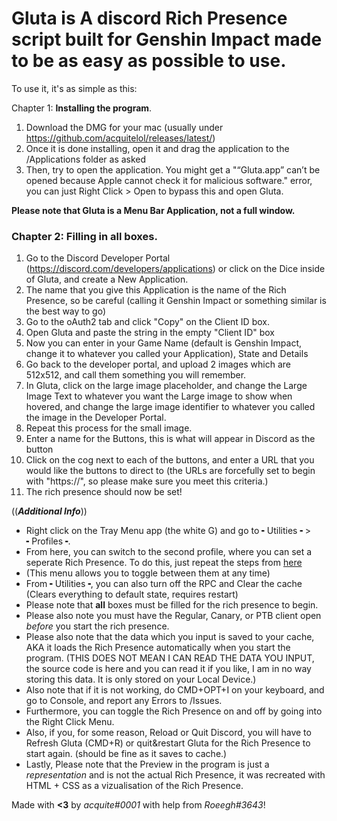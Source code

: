  # Gluta is A discord Rich Presence script built for Genshin Impact made to be as easy as possible to use.


 To use it, it's as simple as this:

Chapter 1: **Installing the program**.
 1. Download the DMG for your mac (usually under https://github.com/acquitelol/releases/latest/)
 2. Once it is done installing, open it and drag the application to the /Applications folder as asked
 3. Then, try to open the application. You might get a "“Gluta.app” can’t be opened because Apple cannot check it for malicious software." error, you can just Right Click > Open to bypass this and open Gluta.

**Please note that Gluta is a Menu Bar Application, not a full window.**

### Chapter 2: **Filling in all boxes**.

 1. Go to the Discord Developer Portal (https://discord.com/developers/applications) or click on the Dice inside of Gluta, and create a New Application.
 2. The name that you give this Application is the name of the Rich Presence, so be careful (calling it Genshin Impact or something similar is the best way to go)
 3. Go to the oAuth2 tab and click "Copy" on the Client ID box.
 4. Open Gluta and paste the string in the empty "Client ID" box
 5. Now you can enter in your Game Name (default is Genshin Impact, change it to whatever you called your Application), State and Details
 6. Go back to the developer portal, and upload 2 images which are 512x512, and call them something you will remember.
 7. In Gluta, click on the large image placeholder, and change the Large Image Text to whatever you want the Large image to show when hovered, and change the large image identifier to whatever you called the image in the Developer Portal.
 8. Repeat this process for the small image.
 9. Enter a name for the Buttons, this is what will appear in Discord as the button
 10. Click on the cog next to each of the buttons, and enter a URL that you would like the buttons to direct to (the URLs are forcefully set to begin with "https://", so please make sure you meet this criteria.)
 11. The rich presence should now be set!
 
 ((***Additional Info***))
 - Right click on the Tray Menu app (the white G) and go to ╸Utilities╺ > ╸Profiles╺.
 - From here, you can switch to the second profile, where you can set a seperate Rich Presence. To do this, just repeat the steps from [here](#chapter-2-filling-in-all-boxes)
 - (This menu allows you to toggle between them at any time)
 - From ╸Utilities╺, you can also turn off the RPC and Clear the cache (Clears everything to default state, requires restart)
 - Please note that **all** boxes must be filled for the rich presence to begin.
 - Please also note you must have the Regular, Canary, or PTB client open *before* you start the rich presence.
 - Please also note that the data which you input is saved to your cache, AKA it loads the Rich Presence automatically when you start the program.
   (THIS DOES NOT MEAN I CAN READ THE DATA YOU INPUT, the source code is here and you can read it if you like, I am in no way storing this data. It is
    only stored on your Local Device.)
 - Also note that if it is not working, do CMD+OPT+I on your keyboard, and go to Console, and report any Errors to /Issues.
 - Furthermore, you can toggle the Rich Presence on and off by going into the Right Click Menu.
 - Also, if you, for some reason, Reload or Quit Discord, you will have to Refresh Gluta (CMD+R) or quit&restart Gluta for the Rich Presence to start again. (should be fine as it saves to cache.)
 - Lastly, Please note that the Preview in the program is just a *representation* and is not the actual Rich Presence, it was recreated with HTML + CSS
 as a vizualisation of the Rich Presence.
 
Made with **<3** by *acquite#0001* with help from *Roeegh#3643*!
